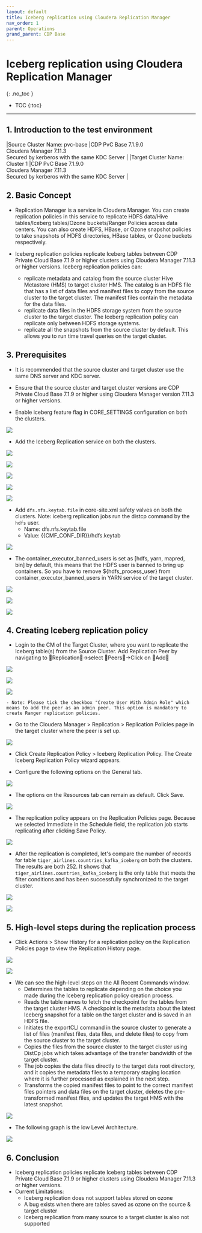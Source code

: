 ```yaml
---
layout: default
title: Iceberg replication using Cloudera Replication Manager
nav_order: 1
parent: Operations
grand_parent: CDP Base
---
```


# Iceberg replication using Cloudera Replication Manager
{: .no_toc }

- TOC
{:toc}

---

## 1. Introduction to the test environment

|Source Cluster Name: pvc-base |CDP PvC Base 7.1.9.0 <br> Cloudera Manager 7.11.3 <br> Secured by kerberos with the same KDC Server |
|Target Cluster Name: Cluster 1 |CDP PvC Base 7.1.9.0 <br> Cloudera Manager 7.11.3 <br> Secured by kerberos with the same KDC Server |

## 2. Basic Concept

- Replication Manager is a service in Cloudera Manager. You can create replication policies in this service to replicate HDFS data/Hive tables/Iceberg tables/Ozone buckets/Ranger Policies across data centers. You can also create HDFS, HBase, or Ozone snapshot policies to take snapshots of HDFS directories, HBase tables, or Ozone buckets respectively.

- Iceberg replication policies replicate Iceberg tables between CDP Private Cloud Base 7.1.9 or higher clusters using Cloudera Manager 7.11.3 or higher versions. Iceberg replication policies can:
    - replicate metadata and catalog from the source cluster Hive Metastore (HMS) to target cluster HMS. The catalog is an HDFS file that has a list of data files and manifest files to copy from the source cluster to the target cluster. The manifest files contain the metadata for the data files.
    - replicate data files in the HDFS storage system from the source cluster to the target cluster. The Iceberg replication policy can replicate only between HDFS storage systems. 
    - replicate all the snapshots from the source cluster by default. This allows you to run time travel queries on the target cluster.

## 3. Prerequisites

- It is recommended that the source cluster and target cluster use the same DNS server and KDC server.

- Ensure that the source cluster and target cluster versions are CDP Private Cloud Base 7.1.9 or higher using Cloudera Manager version 7.11.3 or higher versions.

- Enable iceberg feature flag in CORE_SETTINGS configuration on both the clusters.

![](../../assets/images/base/ice2ice007.png)

- Add the Iceberg Replication service on both the clusters.

![](../../assets/images/base/ice2ice001.png)

![](../../assets/images/base/ice2ice002.png)

![](../../assets/images/base/ice2ice003.png)

![](../../assets/images/base/ice2ice004.png)

![](../../assets/images/base/ice2ice005.png)

- Add `dfs.nfs.keytab.file` in core-site.xml safety valves on both the clusters. Note: iceberg replication jobs run the distcp command by the `hdfs` user.
    - Name: dfs.nfs.keytab.file
    - Value: {{CMF_CONF_DIR}}/hdfs.keytab

![](../../assets/images/base/ice2ice011.png)

- The container_executor_banned_users is set as [hdfs, yarn, mapred, bin] by default, this means that the HDFS user is banned to bring up containers. So you have to remove ${hdfs_process_user} from container_executor_banned_users in YARN service of the target cluster.

![](../../assets/images/base/ice2ice013.png)

![](../../assets/images/base/ice2ice014.png)

![](../../assets/images/base/ice2ice015.png)


## 4. Creating Iceberg replication policy

- Login to the CM of the Target Cluster, where you want to replicate the Iceberg table(s) from the Source Cluster. Add Replication Peer by navigating to Replication->select Peers->Click on Add

![](../../assets/images/base/ice2ice006.png)

![](../../assets/images/base/ice2ice008.png)

![](../../assets/images/base/ice2ice009.png)

    - Note: Please tick the checkbox "Create User With Admin Role" which means to add the peer as an admin peer. This option is mandatory to create Ranger replication policies.

- Go to the Cloudera Manager > Replication > Replication Policies page in the target cluster where the peer is set up. 

![](../../assets/images/base/ice2ice010.png)

- Click Create Replication Policy > Iceberg Replication Policy. The Create Iceberg Replication Policy wizard appears.

- Configure the following options on the General tab.

![](../../assets/images/base/ice2ice016.png)

- The options on the Resources tab can remain as default. Click Save. 

![](../../assets/images/base/ice2ice017.png)

- The replication policy appears on the Replication Policies page. Because we selected Immediate in the Schedule field, the replication job starts replicating after clicking Save Policy.

![](../../assets/images/base/ice2ice018.png)

- After the replication is completed, let's compare the number of records for table `tiger_airlines.countries_kafka_iceberg` on both the clusters. The results are both 252. It shows that `tiger_airlines.countries_kafka_iceberg` is the only table that meets the filter conditions and has been successfully synchronized to the target cluster.

![](../../assets/images/base/ice2ice020.png)

![](../../assets/images/base/ice2ice021.png)

## 5. High-level steps during the replication process

- Click Actions > Show History for a replication policy on the Replication Policies page to view the Replication History page.

![](../../assets/images/base/ice2ice021.png)

![](../../assets/images/base/ice2ice022.png)

- We can see the high-level steps on the All Recent Commands window.
    - Determines the tables to replicate depending on the choice you made during the Iceberg replication policy creation process.
    - Reads the table names to fetch the checkpoint for the tables from the target cluster HMS. A checkpoint is the metadata about the latest Iceberg snapshot for a table on the target cluster and is saved in an HDFS file.
    - Initiates the exportCLI command in the source cluster to generate a list of files (manifest files, data files, and delete files) to copy from the source cluster to the target cluster.
    - Copies the files from the source cluster to the target cluster using DistCp jobs which takes advantage of the transfer bandwidth of the target cluster.
    - The job copies the data files directly to the target data root directory, and it copies the metadata files to a temporary staging location where it is further processed as explained in the next step.
    - Transforms the copied manifest files to point to the correct manifest files pointers and data files on the target cluster, deletes the pre-transformed manifest files, and updates the target HMS with the latest snapshot.

![](../../assets/images/base/ice2ice012.png)

- The following graph is the low Level Architecture.

![](../../assets/images/base/ice2ice018.png)

## 6. Conclusion

- Iceberg replication policies replicate Iceberg tables between CDP Private Cloud Base 7.1.9 or higher clusters using Cloudera Manager 7.11.3 or higher versions.
- Current Limitations:
    - Iceberg replication does not support tables stored on ozone
    - A bug exists when there are tables saved as ozone on the source & target cluster
    - Iceberg replication from many source to a target cluster is also not supported
